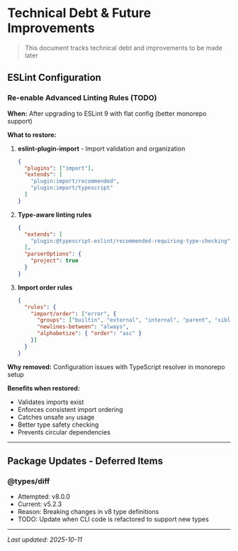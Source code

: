 # Technical Debt & Future Improvements

> This document tracks technical debt and improvements to be made later

## ESLint Configuration

### Re-enable Advanced Linting Rules (TODO)

**When:** After upgrading to ESLint 9 with flat config (better monorepo support)

**What to restore:**

1. **eslint-plugin-import** - Import validation and organization
   ```json
   {
     "plugins": ["import"],
     "extends": [
       "plugin:import/recommended",
       "plugin:import/typescript"
     ]
   }
   ```

2. **Type-aware linting rules**
   ```json
   {
     "extends": [
       "plugin:@typescript-eslint/recommended-requiring-type-checking"
     ],
     "parserOptions": {
       "project": true
     }
   }
   ```

3. **Import order rules**
   ```json
   {
     "rules": {
       "import/order": ["error", {
         "groups": ["builtin", "external", "internal", "parent", "sibling", "index"],
         "newlines-between": "always",
         "alphabetize": { "order": "asc" }
       }]
     }
   }
   ```

**Why removed:** Configuration issues with TypeScript resolver in monorepo setup

**Benefits when restored:**
- Validates imports exist
- Enforces consistent import ordering
- Catches unsafe `any` usage
- Better type safety checking
- Prevents circular dependencies

---

## Package Updates - Deferred Items

### @types/diff
- Attempted: v8.0.0
- Current: v5.2.3
- Reason: Breaking changes in v8 type definitions
- TODO: Update when CLI code is refactored to support new types

---

*Last updated: 2025-10-11*
